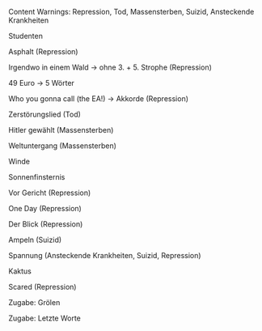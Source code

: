 Content Warnings: Repression, Tod, Massensterben, Suizid, Ansteckende Krankheiten

Studenten

Asphalt (Repression)

Irgendwo in einem Wald -> ohne 3. + 5. Strophe (Repression)

49 Euro -> 5 Wörter

Who you gonna call (the EA!) -> Akkorde (Repression)

Zerstörungslied (Tod)

Hitler gewählt (Massensterben)

Weltuntergang (Massensterben)

Winde

Sonnenfinsternis

Vor Gericht (Repression)

One Day (Repression)

Der Blick (Repression)

Ampeln (Suizid)

Spannung (Ansteckende Krankheiten, Suizid, Repression)

Kaktus

Scared (Repression)

Zugabe: Grölen

Zugabe: Letzte Worte

